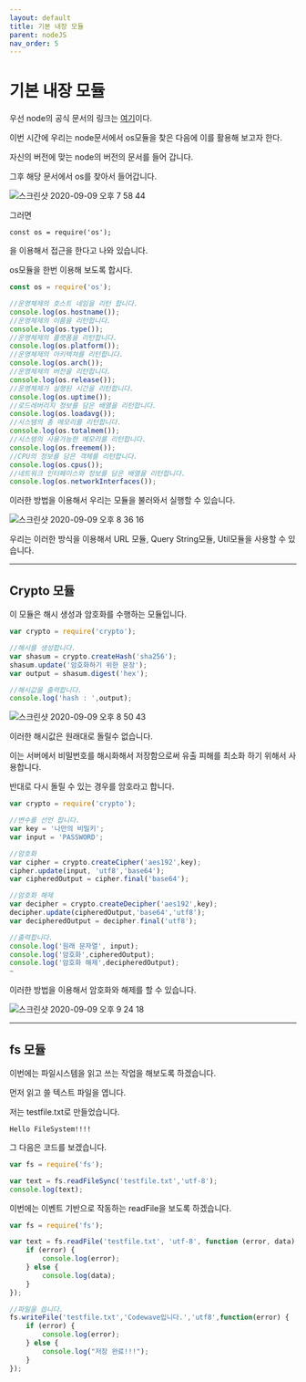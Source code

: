 ```yaml
---
layout: default
title: 기본 내장 모듈
parent: nodeJS
nav_order: 5
---
```


# 기본 내장 모듈

우선 node의 공식 문서의 링크는 [여기](https://nodejs.org/ko/docs/)이다.

이번 시간에 우리는 node문서에서 os모듈을 찾은 다음에 이를 활용해 보고자 한다.

자신의 버전에 맞는 node의 버전의 문서를 들어 갑니다.

그후 해당 문서에서 os를 찾아서 들어갑니다.

![스크린샷 2020-09-09 오후 7 58 44](https://user-images.githubusercontent.com/16849874/92590262-e0672280-f2d6-11ea-9dca-4b22c405749a.png)

그러면 

    const os = require('os');

을 이용해서 접근을 한다고 나와 있습니다.

os모듈을 한번 이용해 보도록 합시다.

```js
const os = require('os');

//운영체제의 호스트 네임을 리턴 합니다.
console.log(os.hostname());
//운영체제의 이름을 리턴합니다.
console.log(os.type());
//운영체제의 플랫폼을 리턴합니다.
console.log(os.platform());
//운영체제의 아키텍쳐를 리턴합니다.
console.log(os.arch());
//운영체제의 버전을 리턴합니다.
console.log(os.release());
//운영체제가 실행된 시간을 리턴합니다.
console.log(os.uptime());
//로드레버리지 정보를 담은 배열을 리턴합니다.
console.log(os.loadavg());
//시스템의 총 메모리를 리턴합니다.
console.log(os.totalmem());
//시스템의 사용가능한 메모리를 리턴합니다.
console.log(os.freemem());
//CPU의 정보를 담은 객체를 리턴합니다.
console.log(os.cpus());
//네트워크 인터페이스와 정보를 담은 배열을 리턴합니다.
console.log(os.networkInterfaces());
```

이러한 방법을 이용해서 우리는 모듈을 불러와서 실행할 수 있습니다.

![스크린샷 2020-09-09 오후 8 36 16](https://user-images.githubusercontent.com/16849874/92593549-3e4a3900-f2dc-11ea-9604-67a836b90246.png)

우리는 이러한 방식을 이용해서 URL 모듈, Query String모듈, Util모듈을 사용할 수 있습니다.

---

## Crypto 모듈

이 모듈은 해시 생성과 암호화를 수행하는 모듈입니다.

```js
var crypto = require('crypto');

//해시를 생성합니다.
var shasum = crypto.createHash('sha256');
shasum.update('암호화하기 위한 문장');
var output = shasum.digest('hex');

//해시값을 출력합니다.
console.log('hash : ',output);
```

![스크린샷 2020-09-09 오후 8 50 43](https://user-images.githubusercontent.com/16849874/92594712-22e02d80-f2de-11ea-8d14-d9ca29fa856d.png)

이러한 해시값은 원래대로 돌릴수 없습니다.

이는 서버에서 비밀번호를 해시화해서 저장함으로써 유출 피해를 최소화 하기 위해서 사용합니다.

반대로 다시 돌릴 수 있는 경우를 암호라고 합니다.

```js
var crypto = require('crypto');

//변수를 선언 합니다.
var key = '나만의 비밀키';
var input = 'PASSWORD';

//암호화
var cipher = crypto.createCipher('aes192',key);
cipher.update(input, 'utf8','base64');
var cipheredOutput = cipher.final('base64');

//암호화 해제
var decipher = crypto.createDecipher('aes192',key);
decipher.update(cipheredOutput,'base64','utf8');
var decipheredOutput = decipher.final('utf8');

//출력합니다.
console.log('원래 문자열', input);
console.log('암호화',cipheredOutput);
console.log('암호화 해제',decipheredOutput);
~
```

이러한 방법을 이용해서 암호화와 해제를 할 수 있습니다.

![스크린샷 2020-09-09 오후 9 24 18](https://user-images.githubusercontent.com/16849874/92597778-d4815d80-f2e2-11ea-9b38-0da069509a11.png)

---

## fs 모듈

이번에는 파일시스템을 읽고 쓰는 작업을 해보도록 하겠습니다.

먼저 읽고 쓸 텍스트 파일을 엽니다.

저는 testfile.txt로 만들었습니다.

    Hello FileSystem!!!!

그 다음은 코드를 보겠습니다.

```js
var fs = require('fs');

var text = fs.readFileSync('testfile.txt','utf-8');
console.log(text);
```

이번에는 이벤트 기반으로 작동하는 readFile을 보도록 하겠습니다.

```js
var fs = require('fs');

var text = fs.readFile('testfile.txt', 'utf-8', function (error, data) {
    if (error) {
        console.log(error);
    } else {
        console.log(data);
    }
});

//파일을 씁니다.
fs.writeFile('testfile.txt','Codewave입니다.','utf8',function(error) {
    if (error) {
        console.log(error);
    } else {
        console.log("저장 완료!!!");
    }
});
```

